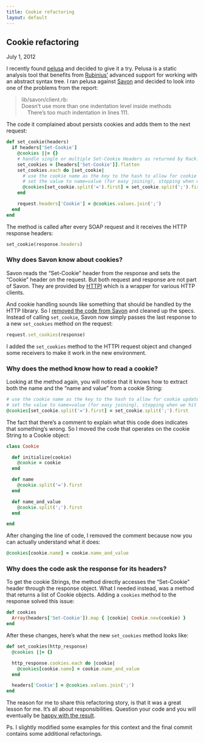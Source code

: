 ```yaml
---
title: Cookie refactoring
layout: default
---
```


Cookie refactoring
------------------

<time datetime="2012-07-01">July 1, 2012</time>

I recently found [pelusa](https://github.com/codegram/pelusa) and decided to give it a try.
Pelusa is a static analysis tool that benefits from [Rubinius’](http://rubini.us) advanced support
for working with an abstract syntax tree. I ran pelusa against [Savon](https://github.com/rubiii/savon)
and decided to look into one of the problems from the report:

> lib/savon/client.rb:  
> Doesn’t use more than one indentation level inside methods  
> &nbsp; &nbsp; There’s too much indentation in lines 111.

The code it complained about persists cookies and adds them to the next request:

``` ruby
def set_cookie(headers)
  if headers['Set-Cookie']
    @cookies ||= {}
    # handle single or multiple Set-Cookie Headers as returned by Rack::Utils::HeaderHash in HTTPI
    set_cookies = [headers['Set-Cookie']].flatten
    set_cookies.each do |set_cookie|
      # use the cookie name as the key to the hash to allow for cookie updates and seperation
      # set the value to name=value (for easy joining), stopping when we hit the Cookie options
      @cookies[set_cookie.split('=').first] = set_cookie.split(';').first
    end

    request.headers['Cookie'] = @cookies.values.join(';')
  end
end
```

The method is called after every SOAP request and it receives the HTTP response headers:

``` ruby
set_cookie(response.headers)
```

### Why does Savon know about cookies?

Savon reads the “Set-Cookie” header from the response and sets the “Cookie” header on the request.
But both request and response are not part of Savon. They are provided by [HTTPI](https://github.com/rubiii/httpi)
which is a wrapper for various HTTP clients.

And cookie handling sounds like something that should be handled by the HTTP library. So I
[removed the code from Savon](https://github.com/rubiii/savon/commit/92f15f) and cleaned up the
specs. Instead of calling `set_cookie`, Savon now simply passes the last response to a new
`set_cookies` method on the request:

``` ruby
request.set_cookies(response)
```
I added the `set_cookies` method to the HTTPI request object and changed some receivers to
make it work in the new environment. 

### Why does the method know how to read a cookie?

Looking at the method again, you will notice that it knows how to extract both the name and
the “name and value” from a cookie String:

``` ruby
# use the cookie name as the key to the hash to allow for cookie updates and seperation
# set the value to name=value (for easy joining), stopping when we hit the Cookie options
@cookies[set_cookie.split('=').first] = set_cookie.split(';').first
```

The fact that there’s a comment to explain what this code does indicates that something’s
wrong. So I moved the code that operates on the cookie String to a Cookie object:

``` ruby
class Cookie

  def initialize(cookie)
    @cookie = cookie
  end

  def name
    @cookie.split('=').first
  end

  def name_and_value
    @cookie.split(';').first
  end

end
```

After changing the line of code, I removed the comment because now you can actually
understand what it does:

``` ruby
@cookies[cookie.name] = cookie.name_and_value
```

### Why does the code ask the response for its headers?

To get the cookie Strings, the method directly accesses the “Set-Cookie” header
through the response object. What I needed instead, was a method that returns a list
of Cookie objects. Adding a `cookies` method to the response solved this issue:

``` ruby
def cookies
  Array(headers['Set-Cookie']).map { |cookie| Cookie.new(cookie) }
end
```

After these changes, here’s what the new `set_cookies` method looks like:

``` ruby
def set_cookies(http_response)
  @cookies ||= {}

  http_response.cookies.each do |cookie|
    @cookies[cookie.name] = cookie.name_and_value
  end

  headers['Cookie'] = @cookies.values.join(';')
end
```

The reason for me to share this refactoring story, is that it was a great lesson for me.
It’s all about responsibilities. Question your code and you will eventually be
[happy with the result](https://github.com/rubiii/httpi/commit/a9e449).


Ps. I slightly modified some examples for this context and the final commit contains
some additional refactorings.
